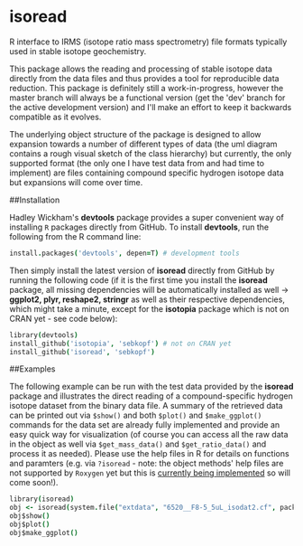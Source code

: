 isoread
=======

R interface to IRMS (isotope ratio mass spectrometry) file formats typically used in stable isotope geochemistry. 

This package allows the reading and processing of stable isotope data directly from the data files and thus provides a tool for reproducible data reduction. This package is definitely still a work-in-progress, however the master branch will always be a functional version (get the 'dev' branch for the active development version) and I'll make an effort to keep it backwards compatible as it evolves. 

The underlying object structure of the package is designed to allow expansion towards a number of different types of data (the uml diagram contains a rough visual sketch of the class hierarchy) but currently, the only supported format (the only one I have test data from and had time to implement) are files containing compound specific hydrogen isotope data but expansions will come over time.

##Installation

Hadley Wickham's **devtools** package provides a super convenient way of installing ```R``` packages directly from GitHub. To install **devtools**, run the following from the R command line:
```coffee
install.packages('devtools', depen=T) # development tools
```

Then simply install the latest version of **isoread** directly from GitHub by running the following code (if it is the first time you install the **isoread** package, all missing dependencies will be automatically installed as well -> **ggplot2, plyr, reshape2, stringr** as well as their respective dependencies, which might take a minute, except for the **isotopia** package which is not on CRAN yet - see code below):
```coffee
library(devtools)
install_github('isotopia', 'sebkopf') # not on CRAN yet
install_github('isoread', 'sebkopf')
```

##Examples

The following example can be run with the test data provided by the **isoread** package and illustrates the direct reading of a compound-specific hydrogen isotope dataset from the binary data file. A summary of the retrieved data can be printed out via ```$show()``` and both ```$plot()``` and ```$make_ggplot()``` commands for the data set are already fully implemented and provide an easy quick way for visualization (of course you can access all the raw data in the object as well via ```$get_mass_data()``` and ```$get_ratio_data()``` and process it as needed). Please use the help files in R for details on functions and paramters (e.g. via ```?isoread``` - note: the object methods' help files are not supported by ```Roxygen``` yet but this is [currently being implemented](http://lists.r-forge.r-project.org/pipermail/roxygen-devel/2014-January/000456.html) so will come soon!).

```coffee
library(isoread)
obj <- isoread(system.file("extdata", "6520__F8-5_5uL_isodat2.cf", package="isoread"), type = c("H_CSIA"))
obj$show()
obj$plot()
obj$make_ggplot()
```
